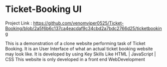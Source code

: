 # Ticket-Booking UI
Project Link : https://github.com/venomviper0525/Ticket-Booking/blob/2a5f6b6c137ca4eacdaf9c34cbd2a7bdc2766d25/ticketbooking

This is a demonstration of a clone website performing task of Ticket Booking. It is an User Interface of what an actual ticket booking website may look like.
It is developed by using Key Skills Like HTML | JavaScript | CSS
This website is only developed in a front end WebDevelopment
